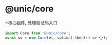 # @unic/core
⭐️核心组件, 处理验证码入口

```javascript
import Core from '@unic/core';
const uv = new Core(el, option).then(() => {});
```